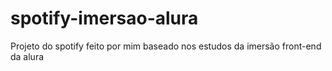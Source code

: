 # spotify-imersao-alura
 Projeto do spotify feito por mim baseado nos estudos da imersão front-end  da alura
